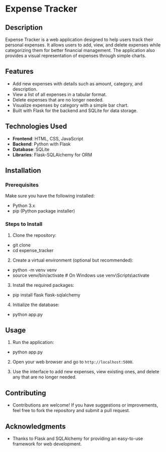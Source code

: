 # Expense Tracker

## Description
Expense Tracker is a web application designed to help users track their personal expenses. It allows users to add, view, and delete expenses while categorizing them for better financial management. The application also provides a visual representation of expenses through simple charts.

## Features
- Add new expenses with details such as amount, category, and description.
- View a list of all expenses in a tabular format.
- Delete expenses that are no longer needed.
- Visualize expenses by category with a simple bar chart.
- Built with Flask for the backend and SQLite for data storage.

## Technologies Used
- **Frontend**: HTML, CSS, JavaScript
- **Backend**: Python with Flask
- **Database**: SQLite
- **Libraries**: Flask-SQLAlchemy for ORM

## Installation

### Prerequisites
Make sure you have the following installed:
- Python 3.x
- pip (Python package installer)

### Steps to Install
1. Clone the repository:
- git clone <repository-url>
- cd expense_tracker


2. Create a virtual environment (optional but recommended):
- python -m venv venv
- source venv/bin/activate # On Windows use venv\Scripts\activate


3. Install the required packages:
- pip install flask flask-sqlalchemy

4. Initialize the database:
- python app.py


## Usage
1. Run the application:
- python app.py

2. Open your web browser and go to `http://localhost:5000`.

3. Use the interface to add new expenses, view existing ones, and delete any that are no longer needed.


 
## Contributing
- Contributions are welcome! If you have suggestions or improvements, feel free to fork the repository and submit a pull request.

## Acknowledgments
- Thanks to Flask and SQLAlchemy for providing an easy-to-use framework for web development.
